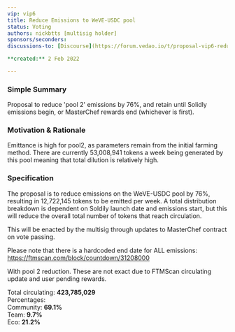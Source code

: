 ```yaml
---
vip: vip6
title: Reduce Emissions to WeVE-USDC pool
status: Voting
authors: nickbtts [multisig holder]
sponsors/seconders:
discussions-to: [Discourse](https://forum.vedao.io/t/proposal-vip6-reduce-emissions-to-weve-usdc-pool/100)

**created:** 2 Feb 2022

---
```

### Simple Summary

Proposal to reduce 'pool 2' emissions by 76%, and retain until Solidly emissions begin, or MasterChef rewards end (whichever is first).

### Motivation & Rationale

Emittance is high for pool2, as parameters remain from the initial farming method. There are currently 53,008,941 tokens a week being generated by this pool meaning that total dilution is relatively high.

### Specification

The proposal is to reduce emissions on the WeVE-USDC pool by 76%, resulting in 12,722,145 tokens to be emitted per week. A total distribution breakdown is dependent on Soldily launch date and emissions start, but this will reduce the overall total number of tokens that reach circulation.

This will be enacted by the multisig through updates to MasterChef contract on vote passing.

Please note that there is a hardcoded end date for ALL emissions: https://ftmscan.com/block/countdown/31208000

With pool 2 reduction. These are not exact due to FTMScan circulating update and user pending rewards.

Total circulating: **423,785,029**  
Percentages:  
Community: **69.1%**  
Team: **9.7%**  
Eco: **21.2%**  
